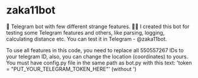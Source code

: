 # zaka11bot
🤖 Telegram bot with few different strange features. 🤨🙃
I created this bot for testing some Telegram features and others, like parsing, logging, calculating distance etc.
You can test it in Telegram - @zaka11bot.

To use all features in this code, you need to replace all 550557267 IDs to your telegram ID, also, you can change the location (coordinates) to yours.
You must have config.py file in the same path as bot.py with this text: 'token = "PUT_YOUR_TELEGRAM_TOKEN_HERE"' (without ')
